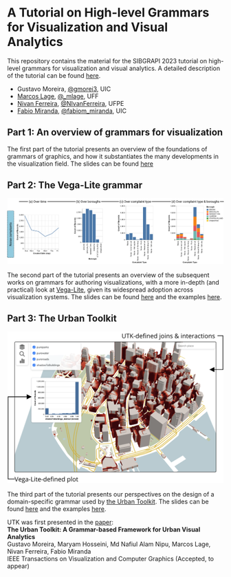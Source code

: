 # A Tutorial on High-level Grammars for Visualization and Visual Analytics

This repository contains the material for the SIBGRAPI 2023 tutorial on high-level grammars for visualization and visual analytics. A detailed description of the tutorial can be found [here](grammars.pdf).

- Gustavo Moreira, [@gmorei3](https://twitter.com/gmorei3), UIC
- [Marcos Lage](http://www.ic.uff.br/~mlage/), [@_mlage](https://twitter.com/_mlage), UFF
- [Nivan Ferreira](https://www.cin.ufpe.br/~nivan/), [@NIvanFerreira](https://twitter.com/NIvanFerreira), UFPE
- [Fabio Miranda](https://fmiranda.me), [@fabiom_miranda](https://twitter.com/fabiom_miranda/), UIC


## Part 1: An overview of grammars for visualization

The first part of the tutorial presents an overview of the foundations of grammars of graphics, and how it substantiates the many developments in the visualization field. The slides can be found [here](00-intro/intro.pdf)

## Part 2: The Vega-Lite grammar

![Vega-Lite](vega-lite.png)

The second part of the tutorial presents an overview of the subsequent works on grammars for authoring visualizations, with a more in-depth (and practical) look at [Vega-Lite](https://vega.github.io/vega-lite/), given its widespread adoption across visualization systems. The slides can be found [here](01-vega/vega.pdf) and the examples [here](01-vega/).

## Part 3: The Urban Toolkit

![The Urban Toolkit](utk.png)

The third part of the tutorial presents our perspectives on the design of a domain-specific grammar used by [the Urban Toolkit](http://urbantk.org). The slides can be found [here](02-utk/utk.pdf) and the examples [here](02-utk/).

UTK was first presented in the [paper](https://arxiv.org/abs/2308.07769):  
**The Urban Toolkit: A Grammar-based Framework for Urban Visual Analytics**  
Gustavo Moreira, Maryam Hosseini, Md Nafiul Alam Nipu, Marcos Lage, Nivan Ferreira, Fabio Miranda  
IEEE Transactions on Visualization and Computer Graphics (Accepted, to appear)
